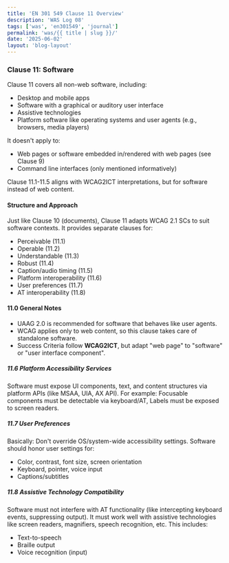```yaml
---
title: 'EN 301 549 Clause 11 Overview'
description: 'WAS Log 08'
tags: ['was', 'en301549', 'journal']
permalink: 'was/{{ title | slug }}/'
date: '2025-06-02'
layout: 'blog-layout'
---
```


<div class="blog">
  <h3>Clause 11: Software</h3>
  <p>Clause 11 covers all non-web software, including:</p>
  <ul>
    <li>Desktop and mobile apps</li>
    <li>Software with a graphical or auditory user interface</li>
    <li>Assistive technologies</li>
    <li>Platform software like operating systems and user agents (e.g., browsers, media players)</li>
  </ul>
  <p>It doesn't apply to:</p>
  <ul>
    <li>Web pages or software embedded in/rendered with web pages (see Clause 9)</li>
    <li>Command line interfaces (only mentioned informatively)</li>
  </ul>
  <p>Clause 11.1-11.5 aligns with WCAG2ICT interpretations, but for software instead of web content.</p>

  <h4>Structure and Approach</h4>
  <p>Just like Clause 10 (documents), Clause 11 adapts WCAG 2.1 SCs to suit software contexts. It provides separate
    clauses
    for:</p>
  <ul>
    <li>Perceivable (11.1)</li>
    <li>Operable (11.2)</li>
    <li>Understandable (11.3)</li>
    <li>Robust (11.4)</li>
    <li>Caption/audio timing (11.5)</li>
    <li>Platform interoperability (11.6)</li>
    <li>User preferences (11.7)</li>
    <li>AT interoperability (11.8)</li>
  </ul>

  <h4>11.0 General Notes</h4>
  <ul>
    <li>UAAG 2.0 is recommended for software that behaves like user agents.</li>
    <li>WCAG applies only to web content, so this clause takes care of standalone software.</li>
    <li>Success Criteria follow <strong>WCAG2ICT</strong>, but adapt "web page" to "software" or "user interface
      component".</li>
  </ul>

  <h5>11.6 Platform Accessibility Services</h5>
  <p>Software must expose UI components, text, and content structures via platform APIs (like MSAA, UIA, AX API). For
    example: Focusable components must be detectable via keyboard/AT, Labels must be exposed to screen readers.</p>
  <h5>11.7 User Preferences</h5>
  <p>Basically: Don't override OS/system-wide accessibility settings. Software should honor user settings for:</p>
  <ul>
    <li>Color, contrast, font size, screen orientation</li>
    <li>Keyboard, pointer, voice input</li>
    <li>Captions/subtitles</li>
  </ul>

  <h5>11.8 Assistive Technology Compatibility</h5>
  <p>Software must not interfere with AT functionality (like intercepting keyboard events, suppressing output). It
    must work well with assistive technologies like screen readers, magnifiers, speech recognition, etc. This
    includes:</p>
  <ul>
    <li>Text-to-speech</li>
    <li>Braille output</li>
    <li>Voice recognition (input)</li>
  </ul>

</div>